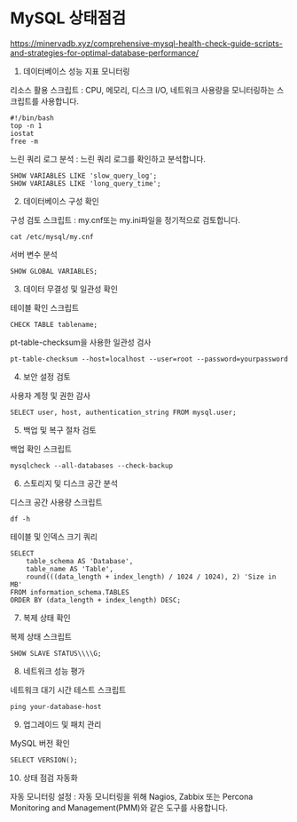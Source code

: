 # MySQL 상태점검

https://minervadb.xyz/comprehensive-mysql-health-check-guide-scripts-and-strategies-for-optimal-database-performance/

1. 데이터베이스 성능 지표 모니터링

리소스 활용 스크립트 : CPU, 메모리, 디스크 I/O, 네트워크 사용량을 모니터링하는 스크립트를 사용합니다.

```
#!/bin/bash
top -n 1
iostat
free -m
```

느린 쿼리 로그 분석 : 느린 쿼리 로그를 확인하고 분석합니다.

```
SHOW VARIABLES LIKE 'slow_query_log';
SHOW VARIABLES LIKE 'long_query_time';
```

2. 데이터베이스 구성 확인

구성 검토 스크립트 : my.cnf또는 my.ini파일을 정기적으로 검토합니다.

```
cat /etc/mysql/my.cnf
```

서버 변수 분석

```
SHOW GLOBAL VARIABLES;
```

3. 데이터 무결성 및 일관성 확인

테이블 확인 스크립트

```
CHECK TABLE tablename;
```

pt-table-checksum을 사용한 일관성 검사

```
pt-table-checksum --host=localhost --user=root --password=yourpassword
```

4. 보안 설정 검토

사용자 계정 및 권한 감사

```
SELECT user, host, authentication_string FROM mysql.user;
```

5. 백업 및 복구 절차 검토

백업 확인 스크립트

```
mysqlcheck --all-databases --check-backup
```

6. 스토리지 및 디스크 공간 분석

디스크 공간 사용량 스크립트

```
df -h
```

테이블 및 인덱스 크기 쿼리

```
SELECT
    table_schema AS 'Database',
    table_name AS 'Table',
    round(((data_length + index_length) / 1024 / 1024), 2) 'Size in MB'
FROM information_schema.TABLES
ORDER BY (data_length + index_length) DESC;
```

7. 복제 상태 확인

복제 상태 스크립트

```
SHOW SLAVE STATUS\\\\G;
```

8. 네트워크 성능 평가

네트워크 대기 시간 테스트 스크립트

```
ping your-database-host
```

9. 업그레이드 및 패치 관리

MySQL 버전 확인

```
SELECT VERSION();
```

10. 상태 점검 자동화

자동 모니터링 설정 : 자동 모니터링을 위해 Nagios, Zabbix 또는 Percona Monitoring and Management(PMM)와 같은 도구를 사용합니다.
